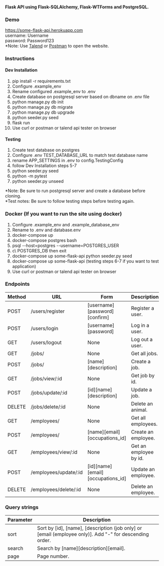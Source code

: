 #### Flask API using Flask-SQLAlchemy, Flask-WTForms and PostgreSQL.
### Demo
https://some-flask-api.herokuapp.com \
username: Username \
password: Password123 \
*Note: Use [Talend](https://chrome.google.com/webstore/detail/talend-api-tester-free-ed/aejoelaoggembcahagimdiliamlcdmfm?hl=en) or [Postman](https://www.postman.com/) to open the website.
### Instructions
#### Dev Installation
1. pip install -r requirements.txt 
2. Configure .example_env
3. Rename configured .example_env to .env
4. Create database on postgresql server based on dbname on .env file 
5. python manage.py db init
6. python manage.py db migrate
7. python manage.py db upgrade
8. python seeder.py seed
9. flask run
10. Use curl or postman or talend api tester on browser

#### Testing
1. Create test database on postgres 
2. Configure .env TEST_DATABASE_URL to match test database name
3. rename APP_SETTINGS in .env to config.TestingConfig
4. follow Dev Installation steps 5-7
5. python seeder.py seed
6. python -m pytest
7. python seeder.py unseed

*Note: Be sure to run postgresql server and create a database before cloning. \
*Test notes: Be sure to follow testing steps before testing again. 

### Docker (If you want to run the site using docker)
1. Configure .example_env and .example_database_env
2. Rename to .env and database.env
1. docker-compose up
2. docker-compose postgres bash
3. psql --host=postgres --username=POSTGRES_USER
4. c\ POSTGRES_DB then exit
5. docker-compose up some-flask-api python seeder.py seed
5. docker-compose up some-flask-api (testing steps 6-7 if you want to test application)
10. Use curl or postman or talend api tester on browser

### Endpoints
|Method|URL|Form|Description|
|------|---|----|-----------|
|POST|/users/register|[username][password][confirm]|Register a user.
|POST|/users/login|[username][password]|Log in a user.
|GET|/users/logout|None|Log out a user.
|GET|/jobs/|None|Get all jobs.
|POST|/jobs/|[name][description]|Create a job.
|GET|/jobs/view/:id|None|Get job by id.
|POST|/jobs/update/:id|[id][name][description]|Update a job.
|DELETE|/jobs/delete/:id|None|Delete an animal.
|GET|/employees/|None|Get all employees.
|POST|/employees/|[name][email][occupations_id]|Create an employee.
|GET|/employees/view/:id|None|Get an employee by id.
|POST|/employees/update/:id|[id][name][email][occupations_id]|Update an employee.
|DELETE|/employees/delete/:id|None|Delete an employee.

### Query strings
|Parameter|Description|
|---------|-----------|
|sort|Sort by [id], [name], [description (job only] or [email (employee only)]. Add "-" for descending order.|
|search|Search by [name][description][email].|
|page|Page number.|